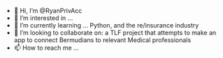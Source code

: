 - 👋 Hi, I’m @RyanPrivAcc
- 👀 I’m interested in ...
- 🌱 I’m currently learning ... Python, and the re/insurance industry
- 💞️ I’m looking to collaborate on: a TLF project that attempts to make an app to connect Bermudians to relevant Medical professionals
- 📫 How to reach me ...

<!---
RyanPrivAcc/RyanPrivAcc is a ✨ special ✨ repository because its `README.md` (this file) appears on your GitHub profile.
You can click the Preview link to take a look at your changes.
--->
